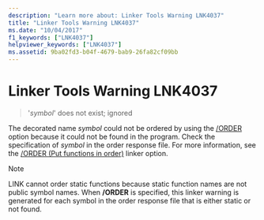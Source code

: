 ```yaml
---
description: "Learn more about: Linker Tools Warning LNK4037"
title: "Linker Tools Warning LNK4037"
ms.date: "10/04/2017"
f1_keywords: ["LNK4037"]
helpviewer_keywords: ["LNK4037"]
ms.assetid: 9ba02fd3-b04f-4679-bab9-26fa82cf09bb
---
```

# Linker Tools Warning LNK4037

> '*symbol*' does not exist; ignored

The decorated name *symbol* could not be ordered by using the [/ORDER](../../build/reference/order-put-functions-in-order.md) option because it could not be found in the program. Check the specification of *symbol* in the order response file. For more information, see the [/ORDER (Put functions in order)](../../build/reference/order-put-functions-in-order.md) linker option.

> [!NOTE]
> LINK cannot order static functions because static function names are not public symbol names. When **/ORDER** is specified, this linker warning is generated for each symbol in the order response file that is either static or not found.
